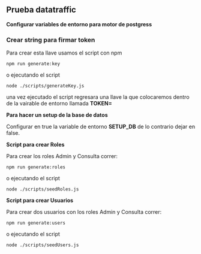 ## Prueba datatraffic

**Configurar variables de entorno para motor de postgress**

### Crear string para firmar token

Para crear esta llave usamos el script con npm 

```
npm run generate:key

```

o ejecutando el script 

```
node ./scripts/generateKey.js

```

una vez ejecutado el script regresara una llave la que colocaremos dentro de la vairable de entorno llamada **TOKEN=**

**Para hacer un setup de la base de datos**

Configurar en true la variable de entorno **SETUP_DB** de lo contrario dejar en false.


**Script para crear Roles**

Para crear los roles Admin y Consulta correr:

```
npm run generate:roles

```

o ejecutando el script 

```
node ./scripts/seedRoles.js

```


**Script para crear Usuarios**

Para crear dos usuarios con los roles Admin y Consulta correr:

```
npm run generate:users

```

o ejecutando el script 

```
node ./scripts/seedUsers.js

```